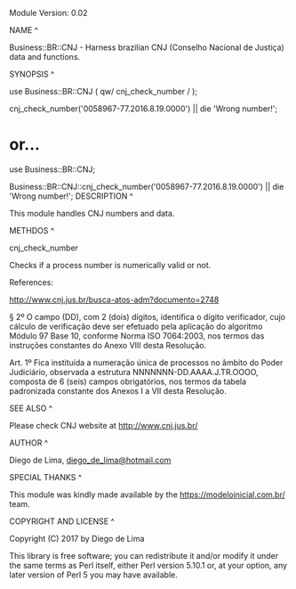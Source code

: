 Module Version: 0.02

NAME ^

Business::BR::CNJ - Harness brazilian CNJ (Conselho Nacional de Justiça) data and functions.

SYNOPSIS ^

use Business::BR::CNJ ( qw/ cnj_check_number / );

cnj_check_number('0058967-77.2016.8.19.0000') || die 'Wrong number!';

# or...

use Business::BR::CNJ;

Business::BR::CNJ::cnj_check_number('0058967-77.2016.8.19.0000') || die 'Wrong number!';
DESCRIPTION ^

This module handles CNJ numbers and data.

METHDOS ^

cnj_check_number

Checks if a process number is numerically valid or not.

References:

http://www.cnj.jus.br/busca-atos-adm?documento=2748

§ 2º O campo (DD), com 2 (dois) dígitos, identifica o dígito verificador, cujo cálculo de verificação deve ser efetuado pela aplicação do algoritmo Módulo 97 Base 10, conforme Norma ISO 7064:2003, nos termos das instruções constantes do Anexo VIII desta Resolução.

Art. 1º Fica instituída a numeração única de processos no âmbito do Poder Judiciário, observada a estrutura NNNNNNN-DD.AAAA.J.TR.OOOO, composta de 6 (seis) campos obrigatórios, nos termos da tabela padronizada constante dos Anexos I a VII desta Resolução.

SEE ALSO ^

Please check CNJ website at http://www.cnj.jus.br/

AUTHOR ^

Diego de Lima, diego_de_lima@hotmail.com

SPECIAL THANKS ^

This module was kindly made available by the https://modeloinicial.com.br/ team.

COPYRIGHT AND LICENSE ^

Copyright (C) 2017 by Diego de Lima

This library is free software; you can redistribute it and/or modify it under the same terms as Perl itself, either Perl version 5.10.1 or, at your option, any later version of Perl 5 you may have available.
